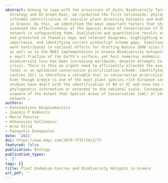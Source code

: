 ```yaml
---
abstract: Aiming to cope with the provisions of Aichi Biodiversity Targets, EU Biodiversity
  Strategy and EU Green Deal, we conducted the first nationwide, phylogenetically
  informed identification of vascular plant diversity hotspots and endemism centres
  in Greece. By this, we identified the most important factors that shaped them, and
  assessed the effectiveness of the Special Areas of Conservation of the Natura 2000
  network in safeguarding them. Qualitative and quantitative results are provided
  and presented in thematic maps and relevant diagrams, highlighting areas of conservation
  importance, and identifying current protection scheme gaps. Simultaneously, our
  work contributes to national efforts for drafting Natura 2000 sites Management Plans,
  as well as to the MAES implementation in Greece.Biodiversity hotspots (BH) cover
  a small fraction of the Earth’s surface, yet host numerous endemics. Human-induced
  biodiversity loss has been increasing worldwide, despite attempts to halt the extinction
  crisis. There is thus an urgent need to efficiently allocate the available conservation
  funds in an optimised conservation prioritization scheme. Identifying BH and endemism
  centres (EC) is therefore a valuable tool in conservation prioritization and planning.
  Even though Greece is one of the most plant species-rich European countries, few
  studies have dealt with the identification of BH or EC and none has ever incorporated
  phylogenetic information or extended to the national scale. Consequently, we are
  unaware of the extent that Special Areas of Conservation (SAC) of the Natura 2000
  network …
authors:
- Konstantinos Kougioumoutzis
- Ioannis P Kokkoris
- Maria Panitsa
- Athanasios Kallimanis
- Arne Strid
- Panayotis Dimopoulos
date: '2021'
doi: https://www.mdpi.com/2079-7737/10/2/72
featured: false
publication: Biology
publication_types:
- '2'
tags: []
title: Plant Endemism Centres and Biodiversity Hotspots in Greece
url_pdf: ''
---
```

